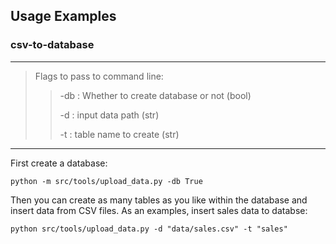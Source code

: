 ## Usage Examples

### csv-to-database
___
> Flags to pass to command line:
>
>>-db : Whether to create database or not (bool)
>>    
>> -d : input data path (str)
>>    
>> -t : table name to create (str)
___
First create a database:

```python -m src/tools/upload_data.py -db True```

Then you can create as many tables as you like within the database and insert data from CSV files. As an examples, insert sales data to databse:

```python src/tools/upload_data.py -d "data/sales.csv" -t "sales" ```